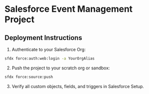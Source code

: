 # Salesforce Event Management Project

## Deployment Instructions

1. Authenticate to your Salesforce Org:
```bash
sfdx force:auth:web:login -a YourOrgAlias
```

2. Push the project to your scratch org or sandbox:
```bash
sfdx force:source:push
```

3. Verify all custom objects, fields, and triggers in Salesforce Setup.
